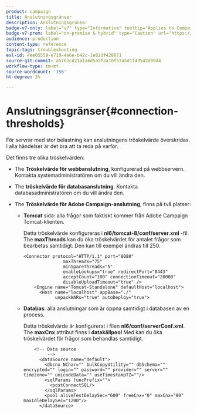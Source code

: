 ```yaml
---
product: campaign
title: Anslutningsgränser
description: Anslutningsgränser
badge-v7-only: label="v7" type="Informative" tooltip="Applies to Campaign Classic v7 only"
badge-v7-prem: label="on-premise & hybrid" type="Caution" url="https://experienceleague.adobe.com/docs/campaign-classic/using/installing-campaign-classic/architecture-and-hosting-models/hosting-models-lp/hosting-models.html?lang=en" tooltip="Applies to on-premise and hybrid deployments only"
audience: production
content-type: reference
topic-tags: troubleshooting
exl-id: 4ee05559-e719-4e6e-b42c-1e82df428871
source-git-commit: a5762cd21a1a6d5a5f3a10f53a5d1f43542d99d4
workflow-type: tm+mt
source-wordcount: '156'
ht-degree: 3%

---
```


# Anslutningsgränser{#connection-thresholds}



För servrar med stor belastning kan anslutningens tröskelvärde överskridas. I alla händelser är det bra att ta reda på varför.

Det finns tre olika tröskelvärden:

* The **Tröskelvärde för webbanslutning**, konfigurerad på webbservern. Kontakta systemadministratören om du vill ändra den.

* The **tröskelvärde för databasanslutning**. Kontakta databasadministratören om du vill ändra den.

* The **Tröskelvärde för Adobe Campaign-anslutning**, finns på två platser:

   * **Tomcat** sida: alla frågor som faktiskt kommer från Adobe Campaign Tomcat-klienten.

      Detta tröskelvärde konfigureras i **nl6/tomcat-8/conf/server.xml** -fil. The **maxThreads** kan du öka tröskelvärdet för antalet frågor som bearbetas samtidigt. Den kan till exempel ändras till 250.

      ```
      <Connector protocol="HTTP/1.1" port="8080"
                     maxThreads="75"
                     minSpareThreads="5"
                     enableLookups="true" redirectPort="8443"
                     acceptCount="100" connectionTimeout="20000"
                     disableUploadTimeout="true" />
          <Engine name="Tomcat-Standalone" defaultHost="localhost">
            <Host name="localhost" appBase="./"
                  unpackWARs="true" autoDeploy="true">
      ```

   * **Databas**: alla anslutningar som är öppna samtidigt i databasen av en process.

      Detta tröskelvärde är konfigurerat i filen **nl6/conf/serverConf.xml**. The **maxCnx** attribut finns i **datakällpool** Med kan du öka tröskelvärdet för frågor som behandlas samtidigt.

      ```
          <!-- Data source
               -->
            <dataSource name="default">
              <dbcnx NChar="" bulkCopyUtility="" dbSchema="" encrypted="" login="" password="" provider="" server="" timezone="" unicodeData="" useTimestampTZ=""/>
              <sqlParams funcPrefix="">
                <postConnectSQL/>
              </sqlParams>
              <pool aliveTestDelaySec="600" freeCnx="0" maxCnx="90" maxIdleDelaySec="1200"/>
            </dataSource>
      ```
